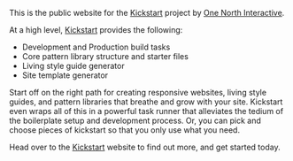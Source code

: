 This is the public website for the [Kickstart](http://onenorth.io/kickstart/ "Kickstart") project by [One North Interactive](http://onenorth.com "One North Interactive").

At a high level, [Kickstart](http://onenorth.io/kickstart "Kickstart project website") provides the following:

* Development and Production build tasks
* Core pattern library structure and starter files
* Living style guide generator
* Site template generator

Start off on the right path for creating responsive websites, living style guides, and pattern libraries that breathe and grow with your site. Kickstart even wraps all of this in a powerful task runner that alleviates the tedium of the boilerplate setup and development process. Or, you can pick and choose pieces of kickstart so that you only use what you need.

Head over to the [Kickstart](http://onenorth.io/kickstart/ "Kickstart project website") website to find out more, and get started today.

